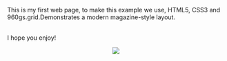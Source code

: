 This is my first web page, to make this example we use, HTML5, CSS3 and 960gs.grid.Demonstrates a modern magazine-style layout. 

<br />I hope you enjoy!

<div align="center">
  <img src="https://user-images.githubusercontent.com/114586000/216468252-4b6235f4-8f39-4583-b233-2d4cbcd9f597.png" widht="1000" />
</div>

